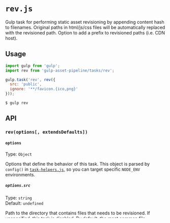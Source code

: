 # `rev.js`

Gulp task for performing static asset revisioning by appending content hash to filenames. Original paths in html/js/css files will be automatically replaced with the revisioned path. Option to add a prefix to revisioned paths (i.e. CDN host).

## Usage

```js
import gulp from 'gulp';
import rev from 'gulp-asset-pipeline/tasks/rev';

gulp.task('rev', rev({
  src: 'public',
  ignore: '**/favicon.{ico,png}'
}));
```

```
$ gulp rev
```

## API

### `rev(options[, extendsDefaults])`

#### `options`

Type: `Object`

Options that define the behavior of this task. This object is parsed by `config()` in [`task-helpers.js`](../helpers/task-helpers.md), so you can target specific `NODE_ENV` environments.

##### `options.src`

Type: `string`<br>
Default: `undefined`

Path to the directory that contains files that needs to be revisioned. If unspecified, this task is disabled. By default, the most common file extensions are used.

#### `options.manifestFile`

Type: `string`<br>
Default: `rev-manifest.json`

Name of the generated manifest file.

##### `options.ignore`

Type: `string` or `Array`<br>
Default: `**/favicon.{ico,png}`

Glob pattern(s) matching files to ignore for revisioning.

##### `options.replace`

Type: `string`<br>
Default: `undefined`

Path to the directory that contains files that might have the original file paths of the revisioned files. Only the directory path is needed. This module automatically scans for html/js/css files within the directory. Defaults to the same directory as `options.src`.

##### `options.publicPath`

Type: `string`<br>
Default: `/`

Public path to be prefixed to the revisioned file paths (i.e. CDN host).

#### `extendsDefaults`

Type: `boolean`<br>
Default: `true`

Maps to `useConcat` param in `config()` of [`task-helpers.js`](../helpers/task-helpers.md).
